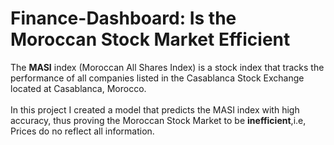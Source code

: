 # Finance-Dashboard: Is the Moroccan Stock Market Efficient 
The **MASI** index (Moroccan All Shares Index) is a stock index that tracks the performance of all companies listed in the Casablanca Stock Exchange located at Casablanca, Morocco. <br> <br>
In this project I created a model that predicts the MASI index with high accuracy, thus proving the Moroccan Stock Market to be **inefficient**,i.e, Prices do no reflect all information.
